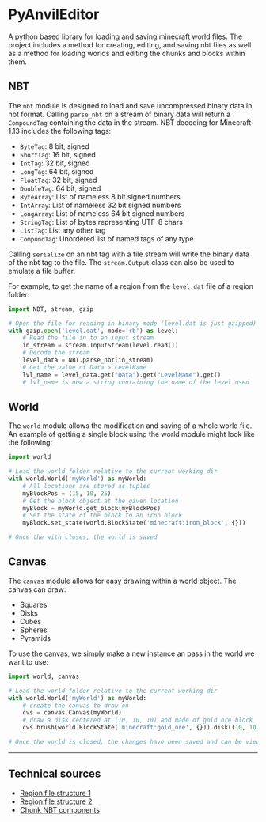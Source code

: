 PyAnvilEditor
===
A python based library for loading and saving minecraft world files. The project includes a method for creating, editing, and saving nbt files as well as a method for loading worlds and editing the chunks and blocks within them.

## NBT
The `nbt` module is designed to load and save uncompressed binary data in nbt format. Calling `parse_nbt` on a stream of binary data will return a `CompoundTag` containing the data in the stream. NBT decoding for Minecraft 1.13 includes the following tags:
- `ByteTag`: 8 bit, signed
- `ShortTag`: 16 bit, signed
- `IntTag`: 32 bit, signed
- `LongTag`: 64 bit, signed
- `FloatTag`: 32 bit, signed
- `DoubleTag`: 64 bit, signed
- `ByteArray`: List of nameless 8 bit signed numbers
- `IntArray`: List of nameless 32 bit signed numbers
- `LongArray`: List of nameless 64 bit signed numbers
- `StringTag`: List of bytes representing UTF-8 chars
- `ListTag`: List any other tag
- `CompundTag`: Unordered list of named tags of any type

Calling `serialize` on an nbt tag with a file stream will write the binary data of the nbt tag to the file. The `stream.Output` class can also be used to emulate a file buffer.

For example, to get the name of a region from the `level.dat` file of a region folder:
```python
import NBT, stream, gzip

# Open the file for reading in binary mode (level.dat is just gzipped)
with gzip.open('level.dat', mode='rb') as level:
    # Read the file in to an input stream
    in_stream = stream.InputStream(level.read())
    # Decode the stream
    level_data = NBT.parse_nbt(in_stream)
    # Get the value of Data > LevelName
    lvl_name = level_data.get("Data").get("LevelName").get()
    # lvl_name is now a string containing the name of the level used

```

## World
The `world` module allows the modification and saving of a whole world file. An example of getting a single block using the world module might look like the following:
```python
import world

# Load the world folder relative to the current working dir
with world.World('myWorld') as myWorld:
    # All locations are stored as tuples
    myBlockPos = (15, 10, 25)
    # Get the block object at the given location
    myBlock = myWorld.get_block(myBlockPos)
    # Set the state of the block to an iron block
    myBlock.set_state(world.BlockState('minecraft:iron_block', {}))

# Once the with closes, the world is saved
```

## Canvas
The `canvas` module allows for easy drawing within a world object. The canvas can draw:
- Squares
- Disks
- Cubes
- Spheres
- Pyramids

To use the canvas, we simply make a new instance an pass in the world we want to use:
```python
import world, canvas

# Load the world folder relative to the current working dir
with world.World('myWorld') as myWorld:
    # create the canvas to draw on
    cvs = canvas.Canvas(myWorld)
    # draw a disk centered at (10, 10, 10) and made of gold ore block
    cvs.brush(world.BlockState('minecraft:gold_ore', {})).disk((10, 10, 10))

# Once the world is closed, the changes have been saved and can be viewed in game
```

---
## Technical sources
- [Region file structure 1](https://wiki.vg/Region_Files)
- [Region file structure 2](https://minecraft.fandom.com/el/wiki/Region_file_format)
- [Chunk NBT components](https://minecraft.fandom.com/wiki/Chunk_format)